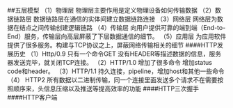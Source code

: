 ##五层模型
（1）物理层
物理层主要作用是定义物理设备如何传输数据
（2）数据链路层
数据链路层在通信的实体间建立数据链路连接
（3）网络层
网络层为数据在结点之间传输创建逻辑链路
（4）传输层
向用户提供可靠的端到端（End-to-End）服务，传输层向高层屏蔽了下层数据通信的细节。
（5）应用层
为应用软件提供了很多服务。构建与TCP协议之上，屏蔽网络传输相关的细节
####HTTP发展历史
（1）Http/0.9 只有一个命令GET 没有HEADER等描述数据的信息，服务器发送完毕，就关闭TCP连接。
（2）HTTP/1.0 增加了很多命令 增加status code和header。
（3）HTTP/1.1 持久连接，pipeline，增加host和其他一些命令
（4） HTTP2 所有数据以二进制传输，同一个连接里面发送多个请求不在需要按照顺序来，头信息压缩以及推送等提高效率的功能
####HTTP三次握手
####HTTP客户端

